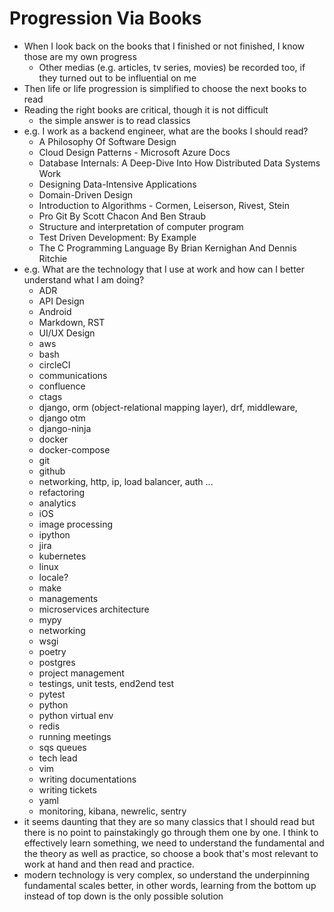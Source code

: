 # Progression Via Books

- When I look back on the books that I finished or not finished, I know those are my own progress
  - Other medias (e.g. articles, tv series, movies) be recorded too, if they turned out to be influential on me
- Then life or life progression is simplified to choose the next books to read
- Reading the right books are critical, though it is not difficult
  - the simple answer is to read classics
- e.g. I work as a backend engineer, what are the books I should read?
  - A Philosophy Of Software Design
  - Cloud Design Patterns - Microsoft Azure Docs
  - Database Internals: A Deep-Dive Into How Distributed Data Systems Work
  - Designing Data-Intensive Applications
  - Domain-Driven Design
  - Introduction to Algorithms - Cormen, Leiserson, Rivest, Stein
  - Pro Git By Scott Chacon And Ben Straub
  - Structure and interpretation of computer program
  - Test Driven Development: By Example
  - The C Programming Language By Brian Kernighan And Dennis Ritchie
- e.g. What are the technology that I use at work and how can I better understand what I am doing?
  - ADR
  - API Design
  - Android
  - Markdown, RST
  - UI/UX Design
  - aws
  - bash
  - circleCI
  - communications
  - confluence
  - ctags
  - django, orm (object-relational mapping layer), drf, middleware,
  - django otm
  - django-ninja
  - docker
  - docker-compose
  - git
  - github
  - networking, http, ip, load balancer, auth ...
  - refactoring
  - analytics
  - iOS
  - image processing
  - ipython
  - jira
  - kubernetes
  - linux
  - locale?
  - make
  - managements
  - microservices architecture
  - mypy
  - networking
  - wsgi
  - poetry
  - postgres
  - project management
  - testings, unit tests, end2end test
  - pytest
  - python
  - python virtual env
  - redis
  - running meetings
  - sqs queues
  - tech lead
  - vim
  - writing documentations
  - writing tickets
  - yaml
  - monitoring, kibana, newrelic, sentry
- it seems daunting that they are so many classics that I should read but there is no point to painstakingly go through them one by one. I think to effectively learn something, we need to understand the fundamental and the theory as well as practice, so choose a book that's most relevant to work at hand and then read and practice.
- modern technology is very complex, so understand the underpinning fundamental scales better, in other words, learning from the bottom up instead of top down is the only possible solution
